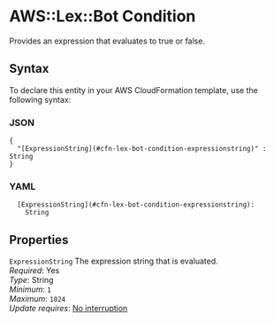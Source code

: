 # AWS::Lex::Bot Condition<a name="aws-properties-lex-bot-condition"></a>

Provides an expression that evaluates to true or false\. 

## Syntax<a name="aws-properties-lex-bot-condition-syntax"></a>

To declare this entity in your AWS CloudFormation template, use the following syntax:

### JSON<a name="aws-properties-lex-bot-condition-syntax.json"></a>

```
{
  "[ExpressionString](#cfn-lex-bot-condition-expressionstring)" : String
}
```

### YAML<a name="aws-properties-lex-bot-condition-syntax.yaml"></a>

```
  [ExpressionString](#cfn-lex-bot-condition-expressionstring): 
    String
```

## Properties<a name="aws-properties-lex-bot-condition-properties"></a>

`ExpressionString`  <a name="cfn-lex-bot-condition-expressionstring"></a>
The expression string that is evaluated\.   
*Required*: Yes  
*Type*: String  
*Minimum*: `1`  
*Maximum*: `1024`  
*Update requires*: [No interruption](https://docs.aws.amazon.com/AWSCloudFormation/latest/UserGuide/using-cfn-updating-stacks-update-behaviors.html#update-no-interrupt)